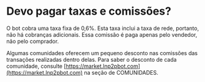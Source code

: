 # Devo pagar taxas e comissões?

O bot cobra uma taxa fixa de 0,6%. Esta taxa inclui a taxa de rede, portanto, não há cobranças adicionais. Essa comissão é paga apenas pelo vendedor, não pelo comprador.

Algumas comunidades oferecem um pequeno desconto nas comissões das transações realizadas dentro delas. Para saber o desconto de cada comunidade, consulte [https://market.lnp2pbot.com](https://market.lnp2pbot.com) na seção de COMUNIDADES.
